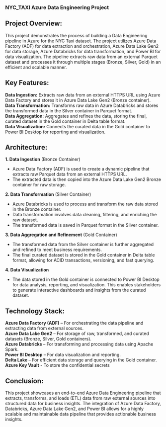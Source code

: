 ### NYC_TAXI Azure Data Engineering Project

## Project Overview:
This project demonstrates the process of building a Data Engineering pipeline in Azure for the NYC Taxi dataset. The project utilizes Azure Data Factory (ADF) for data extraction and orchestration, Azure Data Lake Gen2 for data storage, Azure Databricks for data transformation, and Power BI for data visualization. The pipeline extracts raw data from an external Parquet dataset and processes it through multiple stages (Bronze, Silver, Gold) in an efficient and scalable manner.

## Key Features: 
**Data Ingestion:** Extracts raw data from an external HTTPS URL using Azure Data Factory and stores it in Azure Data Lake Gen2 (Bronze container). \
**Data Transformation:** Transforms raw data in Azure Databricks and stores the transformed data in the Silver container in Parquet format. \
**Data Aggregation:** Aggregates and refines the data, storing the final, curated dataset in the Gold container in Delta table format. \
**Data Visualization:** Connects the curated data in the Gold container to Power BI Desktop for reporting and visualization. 

## Architecture:
**1. Data Ingestion** (Bronze Container) 
* Azure Data Factory (ADF) is used to create a dynamic pipeline that extracts raw Parquet data from an external HTTPS URL. 
* The extracted data is then copied into the Azure Data Lake Gen2 Bronze container for raw storage.
  
**2. Data Transformation** (Silver Container) 
* Azure Databricks is used to process and transform the raw data stored in the Bronze container. 
* Data transformation involves data cleaning, filtering, and enriching the raw dataset. 
* The transformed data is saved in Parquet format in the Silver container.
  
**3. Data Aggregation and Refinement** (Gold Container) 
* The transformed data from the Silver container is further aggregated and refined to meet business requirements. 
* The final curated dataset is stored in the Gold container in Delta table format, allowing for ACID transactions, versioning, and fast querying.
  
**4. Data Visualization** 
* The data stored in the Gold container is connected to Power BI Desktop for data analysis, reporting, and visualization. This enables stakeholders to generate interactive dashboards and insights from the curated dataset.

## Technology Stack: 
**Azure Data Factory (ADF)** – For orchestrating the data pipeline and extracting data from external sources. \
**Azure Data Lake Gen2** – For storage of raw, transformed, and curated datasets (Bronze, Silver, Gold containers). \
**Azure Databricks** – For transforming and processing data using Apache Spark. \
**Power BI Desktop** – For data visualization and reporting. \
**Delta Lake** – For efficient data storage and querying in the Gold container. \
**Azure Key Vault** - To store the confidential secrets

## Conclusion:
This project showcases an end-to-end Azure Data Engineering pipeline that extracts, transforms, and loads (ETL) data from raw external sources into structured data for business insights. The integration of Azure Data Factory, Databricks, Azure Data Lake Gen2, and Power BI allows for a highly scalable and maintainable data pipeline that provides actionable business insights.

